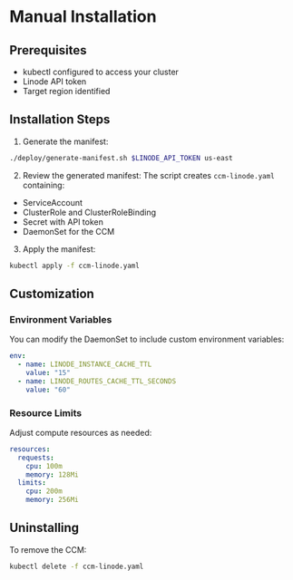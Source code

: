 # Manual Installation

## Prerequisites
- kubectl configured to access your cluster
- Linode API token
- Target region identified

## Installation Steps

1. Generate the manifest:
```bash
./deploy/generate-manifest.sh $LINODE_API_TOKEN us-east
```

2. Review the generated manifest:
The script creates `ccm-linode.yaml` containing:
- ServiceAccount
- ClusterRole and ClusterRoleBinding
- Secret with API token
- DaemonSet for the CCM

3. Apply the manifest:
```bash
kubectl apply -f ccm-linode.yaml
```

## Customization

### Environment Variables
You can modify the DaemonSet to include custom environment variables:
```yaml
env:
  - name: LINODE_INSTANCE_CACHE_TTL
    value: "15"
  - name: LINODE_ROUTES_CACHE_TTL_SECONDS
    value: "60"
```

### Resource Limits
Adjust compute resources as needed:
```yaml
resources:
  requests:
    cpu: 100m
    memory: 128Mi
  limits:
    cpu: 200m
    memory: 256Mi
```

## Uninstalling

To remove the CCM:
```bash
kubectl delete -f ccm-linode.yaml
```
